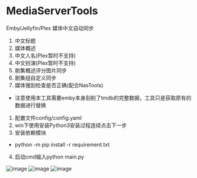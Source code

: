 # MediaServerTools
Emby/Jellyfin/Plex 媒体中文自动同步
1. 中文标题
2. 媒体概述
3. 中文人名(Plex暂时不支持)
4. 中文扮演(Plex暂时不支持)
5. 剧集概述评分图片同步
6. 剧集组自定义同步
7. 媒体搜刮检查是否正确(配合NasTools)


*  注意使用本工具需要emby本身刮削了tmdb的完整数据，工具只是获取原有的数据进行替换
1. 配置文件config/config.yaml
2. win下使用安装Python3安装过程连续点击下一步
3. 安装依赖模块
*  python -m pip install -r requirement.txt
4. 启动cmd输入python main.py

![image](https://user-images.githubusercontent.com/23020770/188265314-73610b4e-264d-4b8c-9750-e707512f7fef.png)
![image](https://user-images.githubusercontent.com/23020770/188306989-c722673e-2dac-4c79-8cb1-1a4eb3a35aa2.png)
![image](https://user-images.githubusercontent.com/23020770/202453243-255b1c95-cbdf-4f24-a215-16399a442ff6.png)
